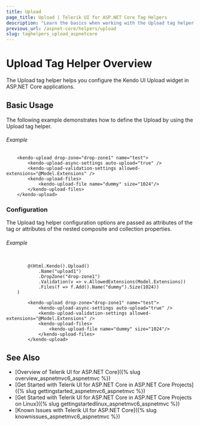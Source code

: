 ```yaml
---
title: Upload
page_title: Upload | Telerik UI for ASP.NET Core Tag Helpers
description: "Learn the basics when working with the Upload tag helper for ASP.NET Core (MVC 6 or ASP.NET Core MVC)."
previous_url: /aspnet-core/helpers/upload
slug: taghelpers_upload_aspnetcore
---
```


# Upload Tag Helper Overview

The Upload tag helper helps you configure the Kendo UI Upload widget in ASP.NET Core applications.

## Basic Usage

The following example demonstrates how to define the Upload by using the Upload tag helper.

###### Example

        <kendo-upload drop-zone="drop-zone1" name="test">
            <kendo-upload-async-settings auto-upload="true" />
            <kendo-upload-validation-settings allowed-extensions="@Model.Extensions" />
            <kendo-upload-files>
                <kendo-upload-file name="dummy" size="1024"/>
            </kendo-upload-files>
        </kendo-upload>


### Configuration

The Upload tag helper configuration options are passed as attributes of the tag or attributes of the nested composite and collection properties.

###### Example

```tab-cshtml

        @(Html.Kendo().Upload()
            .Name("upload1")
            .DropZone("drop-zone1")
            .Validation(v => v.AllowedExtensions(Model.Extensions))
            .Files(f => f.Add().Name("dummy").Size(1024))
    )
```
```tab-tagHelper
        <kendo-upload drop-zone="drop-zone1" name="test">
            <kendo-upload-async-settings auto-upload="true" />
            <kendo-upload-validation-settings allowed-extensions="@Model.Extensions" />
            <kendo-upload-files>
                <kendo-upload-file name="dummy" size="1024"/>
            </kendo-upload-files>
        </kendo-upload>
```

## See Also

* [Overview of Telerik UI for ASP.NET Core]({% slug overview_aspnetmvc6_aspnetmvc %})
* [Get Started with Telerik UI for ASP.NET Core in ASP.NET Core Projects]({% slug gettingstarted_aspnetmvc6_aspnetmvc %})
* [Get Started with Telerik UI for ASP.NET Core in ASP.NET Core Projects on Linux]({% slug gettingstartedlinux_aspnetmvc6_aspnetmvc %})
* [Known Issues with Telerik UI for ASP.NET Core]({% slug knownissues_aspnetmvc6_aspnetmvc %})
